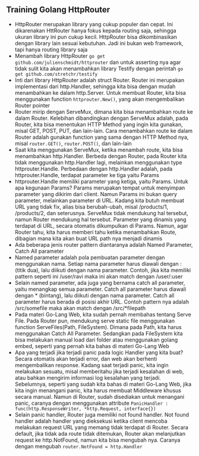 ## Training Golang HttpRouter

- HttpRouter merupakan library yang cukup populer dan cepat. Ini dikarenakan HttRouter hanya fokus kepada routing saja, sehingga ukuran library ini pun cukup kecil. HttpRouter bisa dikombinasikan dengan library lain sesuai kebutuhan. Jadi ini bukan web framework, tapi hanya routing library saja
- Menambah library HttpRouter `go get github.com/julienschmidt/httprouter` dan untuk asserting nya agar tidak sulit kita akan menambahkan library Testify dengan perintah `go get github.com/stretchr/testify`
- Inti dari library HttpRouter adalah struct Router. Router ini merupakan implementasi dari http.Handler, sehingga kita bisa dengan mudah menambahkan ke dalam http.Server. Untuk membuat Router, kita bisa menggunakan function `httprouter.New()`, yang akan mengembalikan Router pointer
- Router mirip dengan ServeMux, dimana kita bisa menambahkan route ke dalam Router. Kelebihan dibandingkan dengan ServeMux adalah, pada Router, kita bisa menentukan HTTP Method yang ingin kita gunakan, misal GET, POST, PUT, dan lain-lain. Cara menambahkan route ke dalam Router adalah gunakan function yang sama dengan HTTP Method nya, misal `router.GET()`, `router.POST()`, dan lain-lain
- Saat kita menggunakan ServeMux, ketika menambah route, kita bisa menambahkan http.Handler. Berbeda dengan Router, pada Router kita tidak menggunakan http.Handler lagi, melainkan menggunakan type httprouter.Handle. Perbedaan dengan http.Handler adalah, pada httprouter.Handle, terdapat parameter ke tiga yaitu Params
- httprouter.Handle memiliki parameter yang ketiga, yaitu Params. Untuk apa kegunaan Params? Params merupakan tempat untuk menyimpan parameter yang dikirim dari client. Namun Params ini bukan query parameter, melainkan parameter di URL. Kadang kita butuh membuat URL yang tidak fix, alias bisa berubah-ubah, misal /products/1, /products/2, dan seterusnya. ServeMux tidak mendukung hal tersebut, namun Router mendukung hal tersebut. Parameter yang dinamis yang terdapat di URL, secara otomatis dikumpulkan di Params. Namun, agar Router tahu, kita harus memberi tahu ketika menambahkan Route, dibagian mana kita akan buat URL path nya menjadi dinamis
- Ada beberapa jenis router pattern diantaranya adalah Named Parameter, Catch All parameter
- Named parameter adalah pola pembuatan parameter dengan menggunakan nama. Setiap nama parameter harus diawali dengan : (titik dua), lalu diikuti dengan nama parameter. Contoh, jika kita memiliki pattern seperti ini /user/ravi maka ini akan match dengan /user/:user
- Selain named parameter, ada juga yang bernama catch all parameter, yaitu menangkap semua parameter. Catch all parameter harus diawali dengan * (bintang), lalu diikuti dengan nama parameter. Catch all parameter harus berada di posisi akhir URL. Contoh pattern nya adalah /src/somefile maka akan match dengan /src/*filepath
- Pada materi Go-Lang Web, kita sudah pernah membahas tentang Serve File. Pada Router pun, mendukung serve static file menggunakan function ServeFiles(Path, FileSystem). Dimana pada Path, kita harus menggunakan Catch All Parameter. Sedangkan pada FileSystem kita bisa melakukan manual load dari folder atau menggunakan golang embed, seperti yang pernah kita bahas di materi Go-Lang Web
- Apa yang terjadi jika terjadi panic pada logic Handler yang kita buat? Secara otomatis akan terjadi error, dan web akan berhenti mengembalikan response. Kadang saat terjadi panic, kita ingin melakukan sesuatu, misal memberitahu jika terjadi kesalahan di web, atau bahkan mengirim informasi log kesalahan yang terjadi. Sebelumnya, seperti yang sudah kita bahas di materi Go-Lang Web, jika kita ingin menangani panic, kita harus membuat Middleware khusus secara manual. Namun di Router, sudah disediakan untuk menangani panic, caranya dengan menggunakan attribute `PanicHandler : func(http.ResponseWriter, *http.Request, interface{})`
- Selain panic handler, Router juga memiliki not found handler. Not found handler adalah handler yang dieksekusi ketika client mencoba melakukan request URL yang memang tidak terdapat di Router. Secara default, jika tidak ada route tidak ditemukan, Router akan melanjutkan request ke http.NotFound, namun kita bisa mengubah nya. Caranya dengan mengubah `router.NotFound = http.Handler`